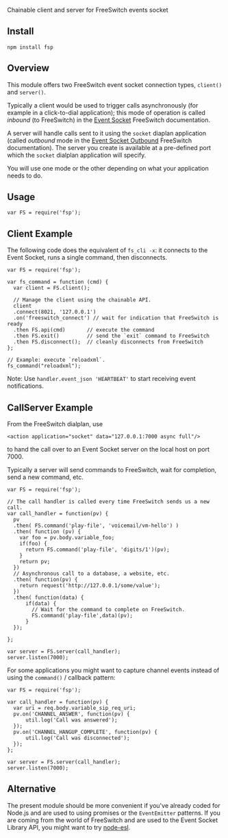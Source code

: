 Chainable client and server for FreeSwitch events socket

Install
-------

    npm install fsp

Overview
--------

This module offers two FreeSwitch event socket connection types, `client()` and `server()`.

Typically a client would be used to trigger calls asynchronously (for example in a click-to-dial application); this mode of operation is called *inbound* (to FreeSwitch) in the [Event Socket](http://wiki.freeswitch.org/wiki/Event_Socket) FreeSwitch documentation.

A server will handle calls sent to it using the `socket` diaplan application (called *outbound* mode in the [Event Socket Outbound](http://wiki.freeswitch.org/wiki/Event_Socket_Outbound) FreeSwitch documentation).  The server you create is available at a pre-defined port which the `socket` dialplan application will specify.

You will use one mode or the other depending on what your application needs to do.

Usage
-----

    var FS = require('fsp');

Client Example
--------------

The following code does the equivalent of `fs_cli -x`: it connects to the Event Socket, runs a single command, then disconnects.

    var FS = require('fsp');

    var fs_command = function (cmd) {
      var client = FS.client();

      // Manage the client using the chainable API.
      client
      .connect(8021, '127.0.0.1')
      .on('freeswitch_connect') // wait for indication that FreeSwitch is ready
      .then FS.api(cmd)       // execute the command
      .then FS.exit()         // send the `exit` command to FreeSwitch
      .then FS.disconnect();  // cleanly disconnects from FreeSwitch
    };

    // Example: execute `reloadxml`.
    fs_command("reloadxml");

Note: Use `handler.event_json 'HEARTBEAT'` to start receiving event notifications.

CallServer Example
------------------

From the FreeSwitch dialplan, use

    <action application="socket" data="127.0.0.1:7000 async full"/>

to hand the call over to an Event Socket server on the local host on port 7000.

Typically a server will send commands to FreeSwitch, wait for completion, send a new command, etc.

    var FS = require('fsp');

    // The call handler is called every time FreeSwitch sends us a new call.
    var call_handler = function(pv) {
      pv
      .then( FS.command('play-file', 'voicemail/vm-hello') )
      .then( function (pv) {
        var foo = pv.body.variable_foo;
        if(foo) {
          return FS.command('play-file', 'digits/1')(pv);
        }
        return pv;
      })
      // Asynchronous call to a database, a website, etc.
      .then( function(pv) {
        return request('http://127.0.0.1/some/value');
      })
      .then( function(data) {
          if(data) {
            // Wait for the command to complete on FreeSwitch.
            FS.command('play-file',data)(pv);
          }
      });

    };

    var server = FS.server(call_handler);
    server.listen(7000);

For some applications you might want to capture channel events instead of using the `command()` / callback pattern:

    var FS = require('fsp');

    var call_handler = function(pv) {
      var uri = req.body.variable_sip_req_uri;
      pv.on('CHANNEL_ANSWER', function(pv) {
          util.log('Call was answered');
      });
      pv.on('CHANNEL_HANGUP_COMPLETE', function(pv) {
          util.log('Call was disconnected');
      });
    };

    var server = FS.server(call_handler);
    server.listen(7000);

Alternative
-----------

The present module should be more convenient if you've already coded for Node.js and are used to using promises or the `EventEmitter` patterns.
If you are coming from the world of FreeSwitch and are used to the Event Socket Library API, you might want to try [node-esl](https://github.com/englercj/node-esl).
